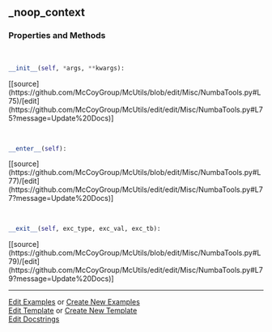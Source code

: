 ## <a id="McUtils.Misc.NumbaTools._noop_context">_noop_context</a>


### Properties and Methods
<a id="McUtils.Misc.NumbaTools._noop_context.__init__" class="docs-object-method">&nbsp;</a> 
```python
__init__(self, *args, **kwargs): 
```
<div class="docs-source-link" markdown="1">
[[source](https://github.com/McCoyGroup/McUtils/blob/edit/Misc/NumbaTools.py#L75)/[edit](https://github.com/McCoyGroup/McUtils/edit/edit/Misc/NumbaTools.py#L75?message=Update%20Docs)]
</div>

<a id="McUtils.Misc.NumbaTools._noop_context.__enter__" class="docs-object-method">&nbsp;</a> 
```python
__enter__(self): 
```
<div class="docs-source-link" markdown="1">
[[source](https://github.com/McCoyGroup/McUtils/blob/edit/Misc/NumbaTools.py#L77)/[edit](https://github.com/McCoyGroup/McUtils/edit/edit/Misc/NumbaTools.py#L77?message=Update%20Docs)]
</div>

<a id="McUtils.Misc.NumbaTools._noop_context.__exit__" class="docs-object-method">&nbsp;</a> 
```python
__exit__(self, exc_type, exc_val, exc_tb): 
```
<div class="docs-source-link" markdown="1">
[[source](https://github.com/McCoyGroup/McUtils/blob/edit/Misc/NumbaTools.py#L79)/[edit](https://github.com/McCoyGroup/McUtils/edit/edit/Misc/NumbaTools.py#L79?message=Update%20Docs)]
</div>





___

[Edit Examples](https://github.com/McCoyGroup/McUtils/edit/edit/ci/examples/McUtils/Misc/NumbaTools/_noop_context.md) or 
[Create New Examples](https://github.com/McCoyGroup/McUtils/new/edit/?filename=ci/examples/McUtils/Misc/NumbaTools/_noop_context.md) <br/>
[Edit Template](https://github.com/McCoyGroup/McUtils/edit/edit/ci/docs/McUtils/Misc/NumbaTools/_noop_context.md) or 
[Create New Template](https://github.com/McCoyGroup/McUtils/new/edit/?filename=ci/docs/templates/McUtils/Misc/NumbaTools/_noop_context.md) <br/>
[Edit Docstrings](https://github.com/McCoyGroup/McUtils/edit/edit/McUtils/Misc/NumbaTools.py?message=Update%20Docs)